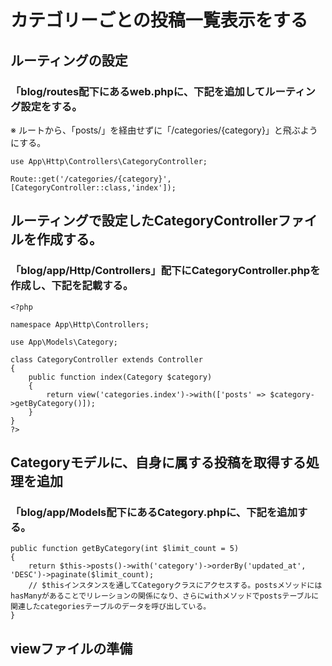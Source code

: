 # カテゴリーごとの投稿一覧表示をする

## ルーティングの設定

### 「blog/routes配下にあるweb.phpに、下記を追加してルーティング設定をする。
※ ルートから、「posts/」を経由せずに「/categories/{category}」と飛ぶようにする。

    use App\Http\Controllers\CategoryController;

    Route::get('/categories/{category}', [CategoryController::class,'index']);

## ルーティングで設定したCategoryControllerファイルを作成する。

### 「blog/app/Http/Controllers」配下にCategoryController.phpを作成し、下記を記載する。

    <?php

    namespace App\Http\Controllers;

    use App\Models\Category;

    class CategoryController extends Controller
    {
        public function index(Category $category)
        {
            return view('categories.index')->with(['posts' => $category->getByCategory()]);
        }
    }
    ?>

## Categoryモデルに、自身に属する投稿を取得する処理を追加

### 「blog/app/Models配下にあるCategory.phpに、下記を追加する。

    public function getByCategory(int $limit_count = 5)
    {
        return $this->posts()->with('category')->orderBy('updated_at', 'DESC')->paginate($limit_count);
        // $thisインスタンスを通してCategoryクラスにアクセスする。postsメソッドにはhasManyがあることでリレーションの関係になり、さらにwithメソッドでpostsテーブルに関連したcategoriesテーブルのデータを呼び出している。
    }

## viewファイルの準備